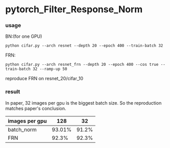 # pytorch_Filter_Response_Norm
### usage
BN:(for one GPU)

`python cifar.py --arch resnet --depth 20 --epoch 400 --train-batch 32`

FRN:

`python cifar.py --arch resnet_frn --depth 20 --epoch 400 --cos true --train-batch 32 --ramp-up 50`




reproduce FRN on resnet_20/cifar_10

### result
In paper, 32 images per gpu is the biggest batch size. So the reproduction matches paper's conclusion.

| images per gpu|128 |32|
| ------ | ------ |------ | 
| batch_norm | 93.01% |91.2%|
| FRN | 92.3% | 92.3%|



